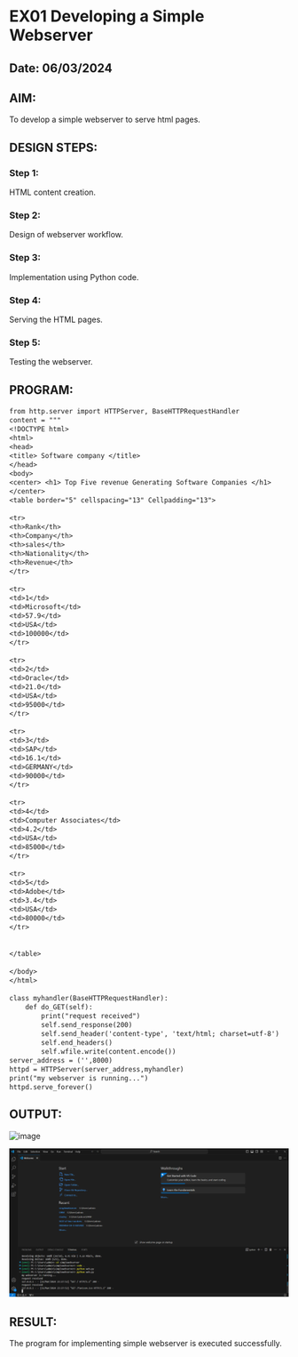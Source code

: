 # EX01 Developing a Simple Webserver
## Date: 06/03/2024

## AIM:
To develop a simple webserver to serve html pages.

## DESIGN STEPS:
### Step 1: 
HTML content creation.

### Step 2:
Design of webserver workflow.

### Step 3:
Implementation using Python code.

### Step 4:
Serving the HTML pages.

### Step 5:
Testing the webserver.

## PROGRAM:
```
from http.server import HTTPServer, BaseHTTPRequestHandler
content = """
<!DOCTYPE html>
<html>
<head>
<title> Software company </title>
</head>
<body>
<center> <h1> Top Five revenue Generating Software Companies </h1> </center>
<table border="5" cellspacing="13" Cellpadding="13">

<tr>
<th>Rank</th>
<th>Company</th>
<th>sales</th>
<th>Nationality</th>
<th>Revenue</th>
</tr>

<tr>
<td>1</td>
<td>Microsoft</td>
<td>57.9</td>
<td>USA</td>
<td>100000</td>
</tr>

<tr>
<td>2</td>
<td>Oracle</td>
<td>21.0</td>
<td>USA</td>
<td>95000</td>
</tr>

<tr>
<td>3</td>
<td>SAP</td>
<td>16.1</td>
<td>GERMANY</td>
<td>90000</td>
</tr>

<tr>
<td>4</td>
<td>Computer Associates</td>
<td>4.2</td>
<td>USA</td>
<td>85000</td>
</tr>

<tr>
<td>5</td>
<td>Adobe</td>
<td>3.4</td>
<td>USA</td>
<td>80000</td>
</tr>


</table>

</body>
</html>

class myhandler(BaseHTTPRequestHandler):
    def do_GET(self):
        print("request received")
        self.send_response(200)
        self.send_header('content-type', 'text/html; charset=utf-8')
        self.end_headers()
        self.wfile.write(content.encode())
server_address = ('',8000)
httpd = HTTPServer(server_address,myhandler)
print("my webserver is running...")
httpd.serve_forever()
```
## OUTPUT:
![image](https://github.com/STANLEY-13/simplewebserver/assets/148198816/e50e1530-4120-4ad4-8990-aabfaf29a3c3)

![outputs](<webserver terminal.png>)

## RESULT:
The program for implementing simple webserver is executed successfully.
